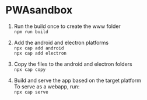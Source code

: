 # PWAsandbox

1. Run the build once to create the www folder  
`npm run build`  

2. Add the android and electron platforms  
`npx cap add android`  
`npx cap add electron`  

3. Copy the files to the android and electron folders  
`npx cap copy`  

4. Build and serve the app based on the target platform  
To serve as a webapp, run:  
`npx cap serve`  
